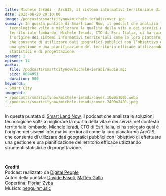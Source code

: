 ```yaml
---
title: Michele Ieradi - ArcGIS, il sistema informativo territoriale di Esri
date: 2023-06-20 20:10:00
image: /podcasts/smartcitynow/michele-ieradi/cover.jpg
summary: In questa puntata di Smart Land Now, il podcast che analizza le soluzioni
  tecnologiche volte a migliorare la qualità della vita e dei servizi nel contesto
  territoriale lombardo, Michele Ieradi, CTO di Esri Italia, ci ha spiegato qual è
  l'origine dei sistemi informativi territoriali come la loro piattaforma ArcGIS,
  che consente di utilizzare dati geografici pubblici con l’obiettivo di effettuare
  una gestione e una pianificazione del territorio efficace utilizzando strumenti
  statistici e di progettazione.
season: 1
episode: 14
audio:
  file: /podcasts/smartcitynow/michele-ieradi/audio.mp3
  size: 8094951
  duration: 506
keywords:
- Smart City
imageset:
- /podcasts/smartcitynow/michele-ieradi/cover.1000x1000.webp
- /podcasts/smartcitynow/michele-ieradi/cover.2400x2400.jpeg
---
```


In questa puntata di [Smart Land Now](https://www.smartcitynow.it/), il podcast che analizza le soluzioni tecnologiche volte a migliorare la qualità della vita e dei servizi nel contesto territoriale lombardo, [Michele Ieradi](https://www.linkedin.com/in/michele-ieradi-a7a79519/), CTO di [Esri Italia](https://www.esriitalia.it/), ci ha spiegato qual è l'origine dei sistemi informativi territoriali come la loro piattaforma ArcGIS, che consente di utilizzare dati geografici pubblici con l’obiettivo di effettuare una gestione e una pianificazione del territorio efficace utilizzando strumenti statistici e di progettazione.

<br>

**Crediti**<br>
Podcast realizzato da [Digital People](https://w3id.org/digitalpeople)<br>
Autori della puntata: [Davide Fasoli](https://www.linkedin.com/in/davide-fasoli-2b3246179/), [Matteo Gallo](https://www.linkedin.com/in/matteo-gallo-4a5ab31a8/)<br>
Copertina: [Florian Zyba](https://www.linkedin.com/in/florian-zyba/)<br>
Musica: [penguinmusic](https://pixabay.com/users/penguinmusic-24940186/)